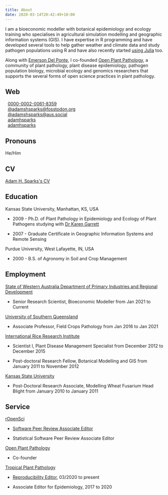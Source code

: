```yaml
---
title: About
date: 2020-03-14T20:42:49+10:00
---
```


I am a bioeconomic modeller with botanical epidemiology and ecology training who specialises in agricultural simulation modelling and geographic information systems (GIS).
I have expertise in R programming and have developed several tools to help gather weather and climate data and study pathogen populations using R and have also recently started [using Julia](http://adamhsparks.github.io/Epicrop.jl/) too.

Along with [Emerson Del Ponte](https://delponte.netlify.com/), I co-founded [Open Plant Pathology](https://openplantpathology.org/), a community of plant pathology, plant disease epidemiology, pathogen population biology, microbial ecology and genomics researchers that supports the several forms of open science practices in plant pathology.

## Web

<i class="fab fa-orcid" title = "ORCID"></i>&nbsp;&nbsp;[0000-0002-0061-8359](https://orcid.org/0000-0002-0061-8359)  
<i class="fab fa-mastodon" title = "Mastodon -- Fosstodon"></i>&nbsp;&nbsp;<a rel="me" href="https://fosstodon.org/@adamhsparks">@adamshsparks@fosstodon.org</a>  
<i class="fab fa-mastodon" title = "Mastodon -- Aus.Social"></i>&nbsp;&nbsp;<a rel="me" href="https://aus.social/@adamhsparks">@adamshsparks@aus.social</a>  
<i class="fab fa-github" title = "GitHub"></i>&nbsp;&nbsp;[adamhsparks](https://www.github.com/adamhsparks)  
<i class="fab fa-instagram" title = "Instagram"></i>&nbsp;&nbsp;[adamhsparks](https://www.instagram.com/adamhsparks/)  

## Pronouns

He/Him

## CV

<a href = "https://codeberg.org/adamhsparks/AHSparks_CV/src/branch/main/Adam_H_Sparks_CV.pdf" rel = "prefetch" type = "pdf" alt = "Adam H. Sparks's CV as PDF file">Adam H. Sparks's CV <i class="fas fa-file-pdf"></i></a>

## Education

Kansas State University, Manhattan, KS, USA  

  * 2009 - Ph.D. of Plant Pathology in Epidemiology and Ecology of Plant Pathogens studying with [Dr Karen Garrett](https://www.garrettlab.com/garrett/)

  * 2007 - Graduate Certificate in Geographic Information Systems and Remote Sensing

Purdue University, West Lafayette, IN, USA  

  * 2000 - B.S. of Agronomy in Soil and Crop Management

## Employment

[State of Western Australia Department of Primary Industries and Regional Development](https://www.dpird.wa.gov.au)  

  * Senior Research Scientist, Bioeconomic Modeller from Jan 2021 to Current  

[University of Southern Queensland](https://usq.edu.au/)  

  * Associate Professor, Field Crops Pathology from Jan 2016 to Jan 2021

[International Rice Research Institute](https://irri.org/)  

  * Scientist I, Plant Disease Management Specialist from December 2012 to December 2015  
  
  * Post-doctoral Research Fellow, Botanical Modelling and GIS from January 2011 to November 2012  
  
[Kansas State University](https://www.plantpath.k-state.edu/)  

  * Post-Doctoral Research Associate, Modelling Wheat Fusarium Head Blight from January 2010 to January 2011  

## Service

[rOpenSci](https://ropensci.org/)  

  * [Software Peer Review Associate Editor](https://ropensci.org/blog/2021/10/12/editors2021/)
  
  * Statistical Software Peer Review Associate Editor  

[Open Plant Pathology](https://openplantpathology.org/)  

  * Co-founder

[Tropical Plant Pathology](https://www.springer.com/life+sciences/plant+sciences/journal/40858)

  * [Reproducibility Editor](http://sbfitopatologia.org.br/tpp/post/reproducibility-editor/), 03/2020 to present  

  * Associate Editor for Epidemiology, 2017 to 2020  
